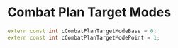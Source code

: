 # Combat Plan Target Modes

```cpp title="Combat Plan Target Modes"
extern const int cCombatPlanTargetModeBase = 0;
extern const int cCombatPlanTargetModePoint = 1;
```
